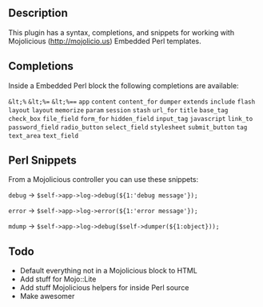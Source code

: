 Description
------------------

This plugin has a syntax, completions, and snippets for working with Mojolicious (http://mojolicio.us) Embedded Perl templates.


Completions
------------------

Inside a Embedded Perl block the following completions are available:

`&lt;%`
`&lt;%=`
`&lt;%==`
`app`
`content`
`content_for`
`dumper`
`extends`
`include`
`flash`
`layout`
`layout`
`memorize`
`param`
`session`
`stash`
`url_for`
`title`
`base_tag`
`check_box`
`file_field`
`form_for`
`hidden_field`
`input_tag`
`javascript`
`link_to`
`password_field`
`radio_button`
`select_field`
`stylesheet`
`submit_button`
`tag`
`text_area`
`text_field`

Perl Snippets
------------------

From a Mojolicious controller you can use these snippets:

`debug` -> `$self->app->log->debug(${1:'debug message'});`

`error` -> `$self->app->log->error(${1:'error message'});`

`mdump` -> `$self->app->log->debug($self->dumper(${1:object}));`


Todo
------------------

* Default everything not in a Mojolicious block to HTML
* Add stuff for Mojo::Lite
* Add stuff Mojolicious helpers for inside Perl source
* Make awesomer
